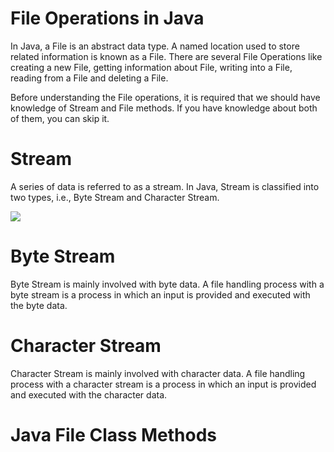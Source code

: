 # File Operations in Java

In Java, a File is an abstract data type. A named location used to store related information is known as a File. There are several File Operations like creating a new File, getting information about File, writing into a File, reading from a File and deleting a File.

Before understanding the File operations, it is required that we should have knowledge of Stream and File methods. If you have knowledge about both of them, you can skip it.

# Stream
A series of data is referred to as a stream. In Java, Stream is classified into two types, i.e., Byte Stream and Character Stream.

<img src ="https://static.javatpoint.com/core/images/file-operations-in-java.png">

# Byte Stream
Byte Stream is mainly involved with byte data. A file handling process with a byte stream is a process in which an input is provided and executed with the byte data.

# Character Stream
Character Stream is mainly involved with character data. A file handling process with a character stream is a process in which an input is provided and executed with the character data.

# Java File Class Methods

